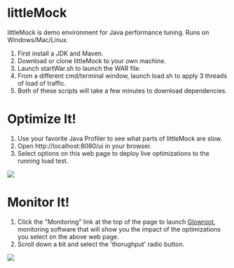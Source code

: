 # littleMock

littleMock is demo environment for Java performance tuning. Runs on Windows/Mac/Linux.

1. First install a JDK and Maven.
2. Download or clone littleMock to your own machine.
3. Launch startWar.sh to launch the WAR file.
4. From a different cmd/terminal window, launch load.sh to apply 3 threads of load of traffic.
5. Both of these scripts will take a few minutes to download dependencies.


# Optimize It!
1. Use your favorite Java Profiler to see what parts of littleMock are slow.
2. Open http://localhost:8080/ui in your browser.
3. Select options on this web page to deploy live optimizations to the running load test.

![](https://cloud.githubusercontent.com/assets/175773/24088253/416d1078-0cf6-11e7-874d-c82044120bcd.png)

# Monitor It!
1. Click the "Monitoring" link at the top of the page to launch [Glowroot](glowroot.org), monitoring software that will show you the impact of the optimizations you select on the above web page.
2. Scroll down a bit and select the 'thorughput' radio button.

![](https://cloud.githubusercontent.com/assets/175773/24088328/134fa4d4-0cf7-11e7-9271-239aa058d1da.png)
